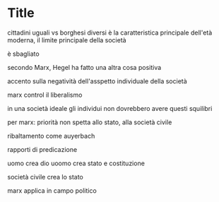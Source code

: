 # Title

cittadini uguali vs borghesi diversi è la caratteristica principale dell'età moderna, il limite principale della società

è sbagliato

secondo Marx, Hegel ha fatto una altra cosa positiva


accento sulla negatività dell'asspetto individuale della società


marx control il liberalismo

in una società ideale gli individui non dovrebbero avere questi squilibri


per marx: priorità non spetta allo stato, alla società civile


ribaltamento come auyerbach

rapporti di predicazione

uomo crea dio
uoomo crea stato e costituzione

società civile crea lo stato

marx applica in campo politico
<!--stackedit_data:
eyJoaXN0b3J5IjpbLTEzMTc3ODQwNl19
-->